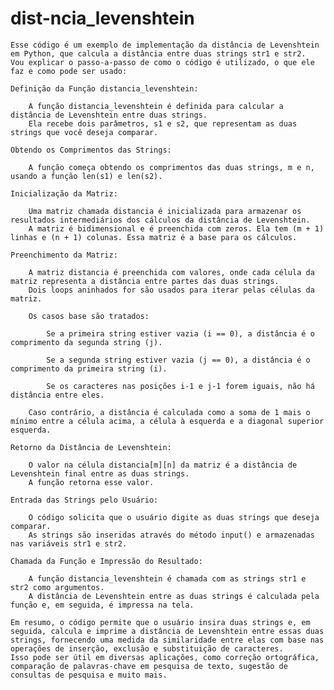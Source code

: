 # dist-ncia_levenshtein

    Esse código é um exemplo de implementação da distância de Levenshtein em Python, que calcula a distância entre duas strings str1 e str2. 
    Vou explicar o passo-a-passo de como o código é utilizado, o que ele faz e como pode ser usado:

    Definição da Função distancia_levenshtein:
    
        A função distancia_levenshtein é definida para calcular a distância de Levenshtein entre duas strings.
        Ela recebe dois parâmetros, s1 e s2, que representam as duas strings que você deseja comparar.

    Obtendo os Comprimentos das Strings:
    
        A função começa obtendo os comprimentos das duas strings, m e n, usando a função len(s1) e len(s2).

    Inicialização da Matriz:
    
        Uma matriz chamada distancia é inicializada para armazenar os resultados intermediários dos cálculos da distância de Levenshtein.
        A matriz é bidimensional e é preenchida com zeros. Ela tem (m + 1) linhas e (n + 1) colunas. Essa matriz é a base para os cálculos.

    Preenchimento da Matriz:
    
        A matriz distancia é preenchida com valores, onde cada célula da matriz representa a distância entre partes das duas strings.
        Dois loops aninhados for são usados para iterar pelas células da matriz.
        
        Os casos base são tratados:
            
            Se a primeira string estiver vazia (i == 0), a distância é o comprimento da segunda string (j).
            
            Se a segunda string estiver vazia (j == 0), a distância é o comprimento da primeira string (i).
            
            Se os caracteres nas posições i-1 e j-1 forem iguais, não há distância entre eles.
            
        Caso contrário, a distância é calculada como a soma de 1 mais o mínimo entre a célula acima, a célula à esquerda e a diagonal superior esquerda.

    Retorno da Distância de Levenshtein:
    
        O valor na célula distancia[m][n] da matriz é a distância de Levenshtein final entre as duas strings.
        A função retorna esse valor.

    Entrada das Strings pelo Usuário:
    
        O código solicita que o usuário digite as duas strings que deseja comparar.
        As strings são inseridas através do método input() e armazenadas nas variáveis str1 e str2.

    Chamada da Função e Impressão do Resultado:
    
        A função distancia_levenshtein é chamada com as strings str1 e str2 como argumentos.
        A distância de Levenshtein entre as duas strings é calculada pela função e, em seguida, é impressa na tela.

    Em resumo, o código permite que o usuário insira duas strings e, em seguida, calcula e imprime a distância de Levenshtein entre essas duas strings, fornecendo uma medida da similaridade entre elas com base nas operações de inserção, exclusão e substituição de caracteres. 
    Isso pode ser útil em diversas aplicações, como correção ortográfica, comparação de palavras-chave em pesquisa de texto, sugestão de consultas de pesquisa e muito mais.
